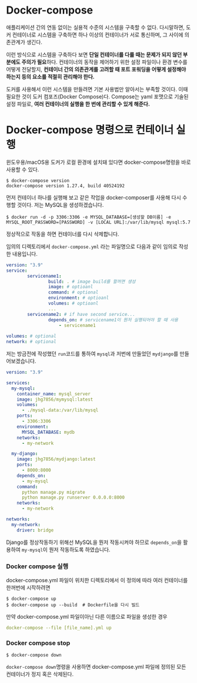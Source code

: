 # Docker-compose

애플리케이션 간의 연동 없이는 실용적 수준의 시스템을 구축할 수 없다. 다시말하면, 도커 컨테이너로 시스템을 구축하면 하나 이상의 컨테이너가 서로 통신하며, 그 사이에 의존관계가 생긴다.

이런 방식으로 시스템을 구축하다 보면 **단일 컨테이너를 다룰 때는 문제가 되지 않던 부분에도 주의가 필요**하다. 컨테이너의 동작을 제어하기 위한 설정 파일이나 환경 변수를 어떻게 전달할지, **컨테이너 간의 의존관계를 고려할 때 포트 포워딩을 어떻게 설정해야 하는지 등의 요소를 적절히 관리해야 한다.**

도커를 사용해서 이런 시스템을 만들려면 기본 사용법만 알아서는 부족할 것이다. 이때 필요한 것이 도커 컴포즈(Docker Compose)다. Compose는 yaml 포맷으로 기술된 설정 파일로, **여러 컨테이너의 실행을 한 번에 관리할 수 있게 해준다.**



# Docker-compose 명령으로 컨테이너 실행

윈도우용/macOS용 도커가 로컬 환경에 설치돼 있다면 docker-compose명령을 바로 사용할 수 있다.

```shell
$ docker-compose version
docker-compose version 1.27.4, build 40524192
```



먼저 컨테이너 하나를 실행해 보고 같은 작업을 docker-composer를 사용해 다시 수행할 것이다. 저는 MySQL을 생성하겠습니다.

```
$ docker run -d -p 3306:3306 -e MYSQL_DATABASE=[생성할 DB이름] -e MYSQL_ROOT_PASSWORD=[PASSWORD] -v [LOCAL URL]:/var/lib/mysql mysql:5.7
```

정상적으로 작동을 하면 컨테이너를 다시 삭제합니다.



임의의 디렉토리에서 `docker-compose.yml` 라는 파일명으로 다음과 같이 임의로 작성한 내용입니다.

```yaml
version: "3.9"
service:
		servicename1:
				build: . # image build를 할꺼면 생성
				image: # optioanl
				command: # optional
				environment: # optioanl
				volumes: # optioanl
				...
		servicename2: # if have second service...
				depends_on:	# servicename1이 뭔저 실행되어야 할 때 사용
					- servicename1	
		
volumes: # optional
network: # optional
```



저는 방금전에 작성했던 `run`코드를 통하여 `mysql`과 저번에 만들었던 `mydjango`를 만들어보겠습니다.

```yaml
version: "3.9"

services:
  my-mysql:
    container_name: mysql_server
    image: jhg7856/mymysql:latest
    volumes:
      - ./mysql-data:/var/lib/mysql
    ports:
      - 3306:3306
    environment:
      MYSQL_DATABASE: mydb
    networks:
      - my-network

  my-django:
    image: jhg7856/mydjango:latest
    ports:
      - 8000:8000
    depends_on:
      - my-mysql
    command:
      python manage.py migrate
      python manage.py runserver 0.0.0.0:8000
    networks:
      - my-network

networks:
  my-network:
    driver: bridge
```

Django를 정상작동하기 위해선 MySQL을 뭔저 작동시켜야 하므로 `depends_on`을 활용하여 `my-mysql`이 뭔저 작동하도록 하였습니다.



### Docker compose 실행

docker-compose.yml 파일이 위치한 디렉토리에서 이 정의에 따라 여러 컨테이너를 한꺼번에 시작하려면

```
$ docker-compose up
$ docker-compose up --build  # Dockerfile을 다시 빌드
```



만약 docker-compose.yml 파일이아닌 다른 이름으로 파일을 생성한 경우

```yaml
docker-compose --file [file_name].yml up
```



### Docker compose stop

```
$ docker-compose down
```

`docker-compose down`명령을 사용하면 docker-compose.yml 파일에 정의된 모든 컨테이너가 정지 혹은 삭제된다.

